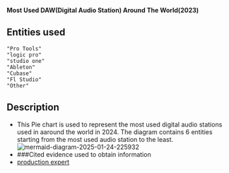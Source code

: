 
**Most Used DAW(Digital Audio Station) Around The World(2023)**
## Entities used
    "Pro Tools" 
    "logic pro"
    "studio one"
    "Ableton"
    "Cubase"
    "Fl Studio"
    "Other"
## Description
- This Pie chart is used to represent the most used digital audio stations used in aaround the world in 2024. The diagram contains 6 entities starting from the most used audio station to the least.
  ![mermaid-diagram-2025-01-24-225932](https://github.com/user-attachments/assets/f36e9018-d02e-4e98-84a9-f268b10fc081)
- ###Cited evidence used to obtain information
- [production expert](https://www.production-expert.com/production-expert-1/2023-daw-user-survey-the-results)
